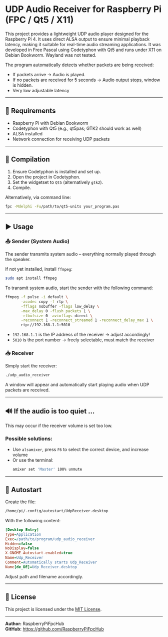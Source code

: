 # UDP Audio Receiver for Raspberry Pi (FPC / Qt5 / X11)

This project provides a lightweight UDP audio player designed for the Raspberry Pi 4. It uses direct ALSA output to ensure minimal playback latency, making it suitable for real-time audio streaming applications. It was developed in Free Pascal using Codetyphon with Qt5 and runs under X11 on Debian Bookworm. Wayland was not tested.

The program automatically detects whether packets are being received:
- If packets arrive → Audio is played.
- If no packets are received for 5 seconds → Audio output stops, window is hidden.
- Very low adjustable latency
---

## 💠 Requirements

- Raspberry Pi with Debian Bookworm
- Codetyphon with Qt5 (e.g., qt5pas; GTK2 should work as well)
- ALSA installed
- Network connection for receiving UDP packets

---

## 🔧 Compilation

1. Ensure Codetyphon is installed and set up.
2. Open the project in Codetyphon.
3. Set the widgetset to `Qt5` (alternatively `gtk2`).
4. Compile.

Alternatively, via command line:
```bash
fpc -Mdelphi -Fu/path/to/qt5-units your_program.pas
```

---

## ▶️ Usage

### 📤 Sender (System Audio)

The sender transmits system audio – everything normally played through the speaker.

If not yet installed, install `ffmpeg`:
```bash
sudo apt install ffmpeg
```

To transmit system audio, start the sender with the following command:
```bash
ffmpeg -f pulse -i default \
       -acodec copy -f rtp \
       -fflags nobuffer -flags low_delay \
       -max_delay 0 -flush_packets 1 \
       -rtbufsize 0 -avioflags direct \
       -reconnect 1 -reconnect_streamed 1 -reconnect_delay_max 1 \
       rtp://192.168.1.1:5010
```

- `192.168.1.1` is the IP address of the receiver → adjust accordingly!
- `5010` is the port number → freely selectable, must match the receiver

### 📥 Receiver

Simply start the receiver:
```bash
./udp_audio_receiver
```

A window will appear and automatically start playing audio when UDP packets are received.

---

## 🔊 If the audio is too quiet …

This may occur if the receiver volume is set too low.

### Possible solutions:
- Use `alsamixer`, press `F6` to select the correct device, and increase volume
- Or use the terminal:
  ```bash
  amixer set 'Master' 100% unmute
  ```

---

## 📁 Autostart

Create the file:
```bash
/home/pi/.config/autostart/UdpReceiver.desktop
```

With the following content:
```ini
[Desktop Entry]
Type=Application
Exec=/path/to/program/udp_audio_receiver
Hidden=false
NoDisplay=false
X-GNOME-Autostart-enabled=true
Name=Udp_Receiver
Comment=Automatically starts Udp_Receiver
Name[de_DE]=Udp_Receiver.desktop
```

Adjust path and filename accordingly.

---

## 📝 License

This project is licensed under the [MIT License](LICENSE).

---

**Author:** RaspberryPiFpcHub  
**GitHub:** https://github.com/RaspberryPiFpcHub

